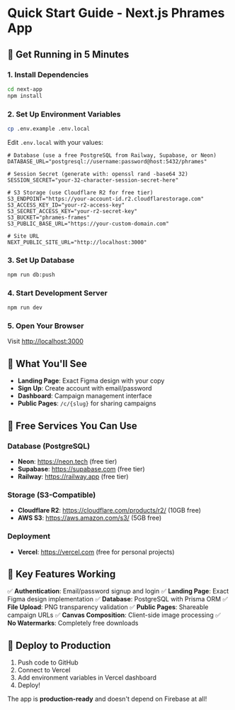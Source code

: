# Quick Start Guide - Next.js Phrames App

## 🚀 Get Running in 5 Minutes

### 1. Install Dependencies
```bash
cd next-app
npm install
```

### 2. Set Up Environment Variables
```bash
cp .env.example .env.local
```

Edit `.env.local` with your values:
```env
# Database (use a free PostgreSQL from Railway, Supabase, or Neon)
DATABASE_URL="postgresql://username:password@host:5432/phrames"

# Session Secret (generate with: openssl rand -base64 32)
SESSION_SECRET="your-32-character-session-secret-here"

# S3 Storage (use Cloudflare R2 for free tier)
S3_ENDPOINT="https://your-account-id.r2.cloudflarestorage.com"
S3_ACCESS_KEY_ID="your-r2-access-key"
S3_SECRET_ACCESS_KEY="your-r2-secret-key"
S3_BUCKET="phrames-frames"
S3_PUBLIC_BASE_URL="https://your-custom-domain.com"

# Site URL
NEXT_PUBLIC_SITE_URL="http://localhost:3000"
```

### 3. Set Up Database
```bash
npm run db:push
```

### 4. Start Development Server
```bash
npm run dev
```

### 5. Open Your Browser
Visit [http://localhost:3000](http://localhost:3000)

## 🎯 What You'll See

- **Landing Page**: Exact Figma design with your copy
- **Sign Up**: Create account with email/password
- **Dashboard**: Campaign management interface
- **Public Pages**: `/c/{slug}` for sharing campaigns

## 🔧 Free Services You Can Use

### Database (PostgreSQL)
- **Neon**: https://neon.tech (free tier)
- **Supabase**: https://supabase.com (free tier)
- **Railway**: https://railway.app (free tier)

### Storage (S3-Compatible)
- **Cloudflare R2**: https://cloudflare.com/products/r2/ (10GB free)
- **AWS S3**: https://aws.amazon.com/s3/ (5GB free)

### Deployment
- **Vercel**: https://vercel.com (free for personal projects)

## 📝 Key Features Working

✅ **Authentication**: Email/password signup and login
✅ **Landing Page**: Exact Figma design implementation
✅ **Database**: PostgreSQL with Prisma ORM
✅ **File Upload**: PNG transparency validation
✅ **Public Pages**: Shareable campaign URLs
✅ **Canvas Composition**: Client-side image processing
✅ **No Watermarks**: Completely free downloads

## 🚀 Deploy to Production

1. Push code to GitHub
2. Connect to Vercel
3. Add environment variables in Vercel dashboard
4. Deploy!

The app is **production-ready** and doesn't depend on Firebase at all!